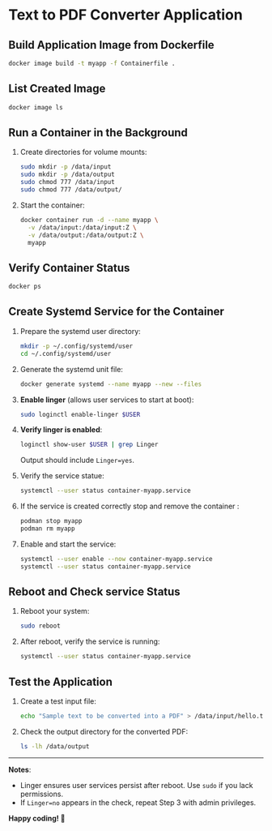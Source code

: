 # Text to PDF Converter Application

## Build Application Image from Dockerfile

```bash
docker image build -t myapp -f Containerfile .
```

## List Created Image

```bash
docker image ls
```

## Run a Container in the Background

1. Create directories for volume mounts:
   ```bash
   sudo mkdir -p /data/input
   sudo mkdir -p /data/output
   sudo chmod 777 /data/input
   sudo chmod 777 /data/output/
   ```


2. Start the container:
   ```bash
   docker container run -d --name myapp \
     -v /data/input:/data/input:Z \
     -v /data/output:/data/output:Z \
     myapp
   ```

## Verify Container Status

```bash
docker ps
```

## Create Systemd Service for the Container

1. Prepare the systemd user directory:
   ```bash
   mkdir -p ~/.config/systemd/user
   cd ~/.config/systemd/user
   ```

2. Generate the systemd unit file:
   ```bash
   docker generate systemd --name myapp --new --files
   ```

3. **Enable linger** (allows user services to start at boot):
   ```bash
   sudo loginctl enable-linger $USER  
   ```

4. **Verify linger is enabled**:
   ```bash
   loginctl show-user $USER | grep Linger
   ```
   Output should include `Linger=yes`.

5. Verify the service statue:
   ```bash
   systemctl --user status container-myapp.service
   ```
6. If the service is created correctly stop and remove the container :
   ```bash
   podman stop myapp
   podman rm myapp
   ```
     
7. Enable and start the service:
   ```bash
   systemctl --user enable --now container-myapp.service
   systemctl --user status container-myapp.service
   ```
## Reboot and Check service Status

1. Reboot your system:
   ```bash
   sudo reboot
   ```

2. After reboot, verify the service is running:
   ```bash
   systemctl --user status container-myapp.service
   ```

## Test the Application

1. Create a test input file:
   ```bash
   echo "Sample text to be converted into a PDF" > /data/input/hello.txt
   ```

2. Check the output directory for the converted PDF:
   ```bash
   ls -lh /data/output
   ```

---

**Notes**:  
- Linger ensures user services persist after reboot. Use `sudo` if you lack permissions.  
- If `Linger=no` appears in the check, repeat Step 3 with admin privileges.  

**Happy coding! 🚀**
